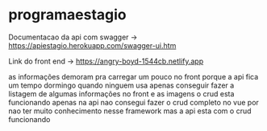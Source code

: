 # programaestagio

Documentacao da api com swagger -> https://apiestagio.herokuapp.com/swagger-ui.htm

Link do front end -> https://angry-boyd-1544cb.netlify.app


as informações demoram pra carregar um pouco no front porque a api fica um tempo dormingo quando ninguem usa
apenas conseguir fazer a listagem de algumas informações no front e as imagens o crud esta funcionando apenas na api
nao consegui fazer o crud completo no vue por nao ter muito conhecimento nesse framework mas a api esta com o crud funcionando
